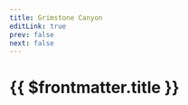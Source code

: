 ```yaml
---
title: Grimstone Canyon
editLink: true
prev: false
next: false
---
```

# {{ $frontmatter.title }}

<MyImageComponent image="grimstone-canyon.png" :alt="$frontmatter.title + ' Map'" />
